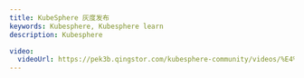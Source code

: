 ```yaml
---
title: KubeSphere 灰度发布
keywords: Kubesphere, Kubesphere learn
description: Kubesphere

video: 
  videoUrl: https://pek3b.qingstor.com/kubesphere-community/videos/%E4%BA%91%E5%8E%9F%E7%94%9F%E5%AE%9E%E6%88%98/%E7%AC%AC%E4%BA%8C%E6%9C%9F/45%E3%80%81Service%20Mesh-KubeSphere%20%E7%81%B0%E5%BA%A6%E5%8F%91%E5%B8%83.mp4
---
```

